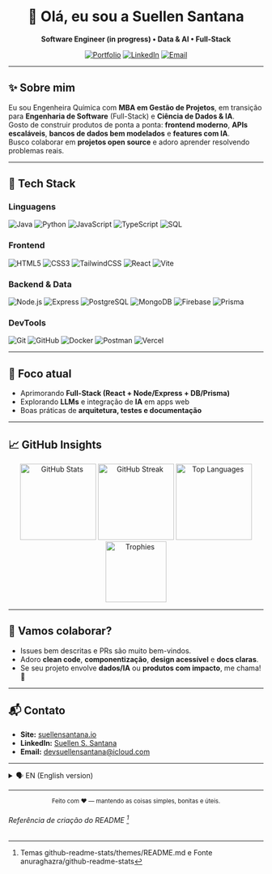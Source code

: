 <!--
  README by Suellen Santana (suellenssantana)
  Feel free to adapt sections, badges and links.
-->

<div align="center">

# 👋 Olá, eu sou a **Suellen Santana**  
**Software Engineer (in progress) • Data & AI • Full-Stack**  

[![Portfolio](https://img.shields.io/badge/Portfolio-000?style=for-the-badge&logo=vercel&logoColor=white)](https://suellensantana.io)
[![LinkedIn](https://img.shields.io/badge/LinkedIn-000?style=for-the-badge&logo=linkedin&logoColor=0E76A8)](https://www.linkedin.com/in/suellen-s-santana/)
[![Email](https://img.shields.io/badge/Contact-000?style=for-the-badge&logo=mail)](mailto:devsuellensantana@icloud.com)

</div>

---

## ✨ Sobre mim
Eu sou Engenheira Química com **MBA em Gestão de Projetos**, em transição para **Engenharia de Software** (Full-Stack) e **Ciência de Dados & IA**.  
Gosto de construir produtos de ponta a ponta: **frontend moderno**, **APIs escaláveis**, **bancos de dados bem modelados** e **features com IA**.  
Busco colaborar em **projetos open source** e adoro aprender resolvendo problemas reais.

---

## 🚀 Tech Stack

### Linguagens
![Java](https://img.shields.io/badge/Java-000?style=for-the-badge&logo=java)
![Python](https://img.shields.io/badge/Python-000?style=for-the-badge&logo=python)
![JavaScript](https://img.shields.io/badge/JavaScript-000?style=for-the-badge&logo=javascript)
![TypeScript](https://img.shields.io/badge/TypeScript-000?style=for-the-badge&logo=typescript)
![SQL](https://img.shields.io/badge/SQL-000?style=for-the-badge&logo=postgresql)

### Frontend
![HTML5](https://img.shields.io/badge/HTML5-000?style=for-the-badge&logo=html5)
![CSS3](https://img.shields.io/badge/CSS3-000?style=for-the-badge&logo=css3)
![TailwindCSS](https://img.shields.io/badge/Tailwind-000?style=for-the-badge&logo=tailwindcss)
![React](https://img.shields.io/badge/React-000?style=for-the-badge&logo=react)
![Vite](https://img.shields.io/badge/Vite-000?style=for-the-badge&logo=vite)

### Backend & Data
![Node.js](https://img.shields.io/badge/Node.js-000?style=for-the-badge&logo=node.js)
![Express](https://img.shields.io/badge/Express-000?style=for-the-badge&logo=express)
![PostgreSQL](https://img.shields.io/badge/PostgreSQL-000?style=for-the-badge&logo=postgresql)
![MongoDB](https://img.shields.io/badge/MongoDB-000?style=for-the-badge&logo=mongodb)
![Firebase](https://img.shields.io/badge/Firebase-000?style=for-the-badge&logo=firebase)
![Prisma](https://img.shields.io/badge/Prisma-000?style=for-the-badge&logo=prisma)

### DevTools
![Git](https://img.shields.io/badge/Git-000?style=for-the-badge&logo=git)
![GitHub](https://img.shields.io/badge/GitHub-000?style=for-the-badge&logo=github)
![Docker](https://img.shields.io/badge/Docker-000?style=for-the-badge&logo=docker)
![Postman](https://img.shields.io/badge/Postman-000?style=for-the-badge&logo=postman)
![Vercel](https://img.shields.io/badge/Vercel-000?style=for-the-badge&logo=vercel)

---

## 🧠 Foco atual
- Aprimorando **Full-Stack (React + Node/Express + DB/Prisma)**  
- Explorando **LLMs** e integração de **IA** em apps web  
- Boas práticas de **arquitetura, testes e documentação**

---

<!--## 🗂️ Destaques (Projetos)
> 💡 Substitua os links pelos seus repositórios reais.

- **IMDb / TMDb Explorer** — Busca e catálogo de filmes e séries com **React + Vite + Tailwind**, consumo da API TMDb.  
  `Frontend` `API Integration` `UI/UX`
  - Repo: https://github.com/suellenssantana/_coloque-seu-repo-aqui_

- **Destino Andes (Tour Ops)** — Protótipo de plataforma para **operações turísticas** (catálogo, reservas, relatórios).  
  `Full-Stack` `Firebase` `Design System`
  - Repo: https://github.com/suellenssantana/_coloque-seu-repo-aqui_

- **CredJus (Legal/Fintech MVP)** — Simulador e fluxo inicial de **antecipação de créditos judiciais**.  
  `Node.js` `Prisma` `PostgreSQL`
  - Repo: https://github.com/suellenssantana/_coloque-seu-repo-aqui_

--- 
-->

## 📈 GitHub Insights

<div align="center">

<!-- Stats -->
<img src="https://github-readme-stats.vercel.app/api?username=suellenssantana&show_icons=true&theme=transparent&hide_border=true&rank_icon=github" height="150" alt="GitHub Stats"/>
<img src="https://github-readme-streak-stats.herokuapp.com?user=suellenssantana&theme=transparent&hide_border=true" height="150" alt="GitHub Streak"/>

<!-- Top Langs -->
<img src="https://github-readme-stats-git-masterrstaa-rickstaa.vercel.app/api/top-langs/?username=suellenssantana&layout=compact&bg_color=00000000&hide_border=true" height="150" alt="Top Languages"/>

<!-- Trophies (optional) -->
<img src="https://github-profile-trophy.vercel.app/?username=suellenssantana&theme=flat&row=1&margin-w=10&no-bg=true&no-frame=true" height="120" alt="Trophies"/>

</div>

---

## 🤝 Vamos colaborar?
- Issues bem descritas e PRs são muito bem-vindos.  
- Adoro **clean code**, **componentização**, **design acessível** e **docs claras**.  
- Se seu projeto envolve **dados/IA** ou **produtos com impacto**, me chama! 🚀

---

## 📬 Contato

- **Site:** [suellensantana.io](https://suellensantana.io)  
- **LinkedIn:** [Suellen S. Santana](https://www.linkedin.com/in/suellen-s-santana/)  
- **Email:** devsuellensantana@icloud.com

---

<details>
<summary>🗣️ EN (English version)</summary>

I'm a **Chemical Engineer** with an **MBA in Project Management**, transitioning to **Software Engineering** (Full-Stack) and **Data & AI**.  
I love building end-to-end products and collaborating on **open source**.  
Current focus: **React + Node/Express + DB/Prisma**, and adding **AI** features to web apps.  
Let’s connect on LinkedIn or send me an email — happy to collaborate!
</details>

---

<div align="center">
  <sub>Feito com ♥ — mantendo as coisas simples, bonitas e úteis.</sub>
</div>



###### Referência de criação do README [^1]
[^1]: Temas	github-readme-stats/themes/README.md e Fonte	anuraghazra/github-readme-stats

